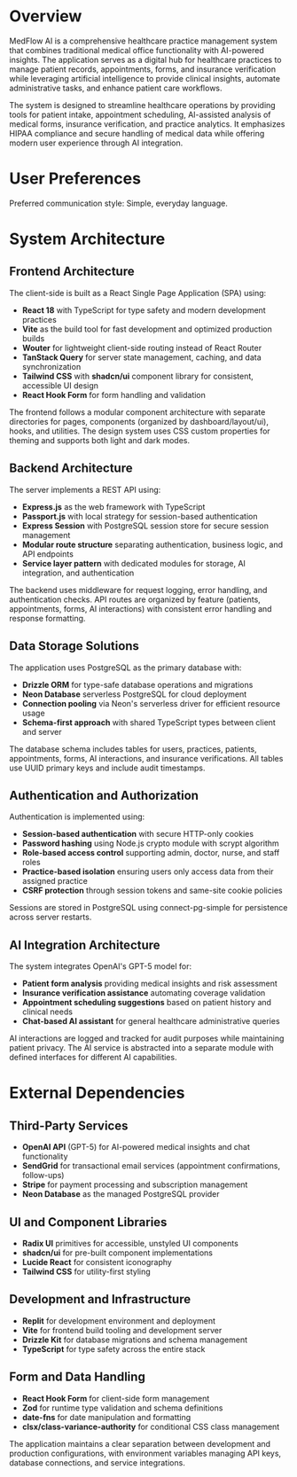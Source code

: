 # Overview

MedFlow AI is a comprehensive healthcare practice management system that combines traditional medical office functionality with AI-powered insights. The application serves as a digital hub for healthcare practices to manage patient records, appointments, forms, and insurance verification while leveraging artificial intelligence to provide clinical insights, automate administrative tasks, and enhance patient care workflows.

The system is designed to streamline healthcare operations by providing tools for patient intake, appointment scheduling, AI-assisted analysis of medical forms, insurance verification, and practice analytics. It emphasizes HIPAA compliance and secure handling of medical data while offering modern user experience through AI integration.

# User Preferences

Preferred communication style: Simple, everyday language.

# System Architecture

## Frontend Architecture
The client-side is built as a React Single Page Application (SPA) using:
- **React 18** with TypeScript for type safety and modern development practices
- **Vite** as the build tool for fast development and optimized production builds
- **Wouter** for lightweight client-side routing instead of React Router
- **TanStack Query** for server state management, caching, and data synchronization
- **Tailwind CSS** with **shadcn/ui** component library for consistent, accessible UI design
- **React Hook Form** for form handling and validation

The frontend follows a modular component architecture with separate directories for pages, components (organized by dashboard/layout/ui), hooks, and utilities. The design system uses CSS custom properties for theming and supports both light and dark modes.

## Backend Architecture
The server implements a REST API using:
- **Express.js** as the web framework with TypeScript
- **Passport.js** with local strategy for session-based authentication
- **Express Session** with PostgreSQL session store for secure session management
- **Modular route structure** separating authentication, business logic, and API endpoints
- **Service layer pattern** with dedicated modules for storage, AI integration, and authentication

The backend uses middleware for request logging, error handling, and authentication checks. API routes are organized by feature (patients, appointments, forms, AI interactions) with consistent error handling and response formatting.

## Data Storage Solutions
The application uses PostgreSQL as the primary database with:
- **Drizzle ORM** for type-safe database operations and migrations
- **Neon Database** serverless PostgreSQL for cloud deployment
- **Connection pooling** via Neon's serverless driver for efficient resource usage
- **Schema-first approach** with shared TypeScript types between client and server

The database schema includes tables for users, practices, patients, appointments, forms, AI interactions, and insurance verifications. All tables use UUID primary keys and include audit timestamps.

## Authentication and Authorization
Authentication is implemented using:
- **Session-based authentication** with secure HTTP-only cookies
- **Password hashing** using Node.js crypto module with scrypt algorithm
- **Role-based access control** supporting admin, doctor, nurse, and staff roles
- **Practice-based isolation** ensuring users only access data from their assigned practice
- **CSRF protection** through session tokens and same-site cookie policies

Sessions are stored in PostgreSQL using connect-pg-simple for persistence across server restarts.

## AI Integration Architecture
The system integrates OpenAI's GPT-5 model for:
- **Patient form analysis** providing medical insights and risk assessment
- **Insurance verification assistance** automating coverage validation
- **Appointment scheduling suggestions** based on patient history and clinical needs
- **Chat-based AI assistant** for general healthcare administrative queries

AI interactions are logged and tracked for audit purposes while maintaining patient privacy. The AI service is abstracted into a separate module with defined interfaces for different AI capabilities.

# External Dependencies

## Third-Party Services
- **OpenAI API** (GPT-5) for AI-powered medical insights and chat functionality
- **SendGrid** for transactional email services (appointment confirmations, follow-ups)
- **Stripe** for payment processing and subscription management
- **Neon Database** as the managed PostgreSQL provider

## UI and Component Libraries
- **Radix UI** primitives for accessible, unstyled UI components
- **shadcn/ui** for pre-built component implementations
- **Lucide React** for consistent iconography
- **Tailwind CSS** for utility-first styling

## Development and Infrastructure
- **Replit** for development environment and deployment
- **Vite** for frontend build tooling and development server
- **Drizzle Kit** for database migrations and schema management
- **TypeScript** for type safety across the entire stack

## Form and Data Handling
- **React Hook Form** for client-side form management
- **Zod** for runtime type validation and schema definitions
- **date-fns** for date manipulation and formatting
- **clsx/class-variance-authority** for conditional CSS class management

The application maintains a clear separation between development and production configurations, with environment variables managing API keys, database connections, and service integrations.